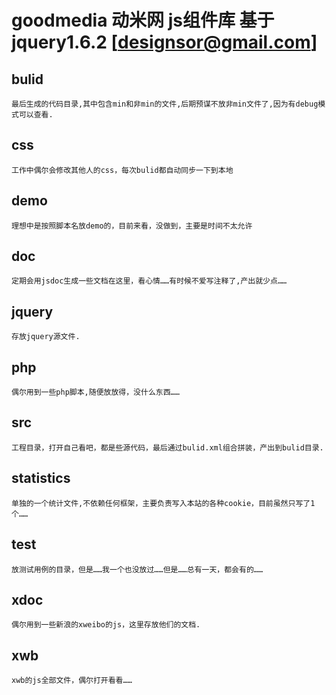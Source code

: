 ﻿goodmedia 动米网 js组件库 基于jquery1.6.2 [designsor@gmail.com]
==============================================================
bulid
-----
	最后生成的代码目录,其中包含min和非min的文件,后期预谋不放非min文件了,因为有debug模式可以查看.
css
---
	工作中偶尔会修改其他人的css，每次bulid都自动同步一下到本地
demo
----
	理想中是按照脚本名放demo的，目前来看，没做到，主要是时间不太允许
doc
---
	定期会用jsdoc生成一些文档在这里，看心情……有时候不爱写注释了,产出就少点……
jquery
------
	存放jquery源文件.
php
---
	偶尔用到一些php脚本,随便放放得，没什么东西……
src
---
	工程目录，打开自己看吧，都是些源代码，最后通过bulid.xml组合拼装，产出到bulid目录.
statistics
----------
	单独的一个统计文件,不依赖任何框架，主要负责写入本站的各种cookie，目前虽然只写了1个……
test
----
	放测试用例的目录，但是……我一个也没放过……但是……总有一天，都会有的……
xdoc
----
	偶尔用到一些新浪的xweibo的js，这里存放他们的文档.
xwb
---
	xwb的js全部文件，偶尔打开看看……

